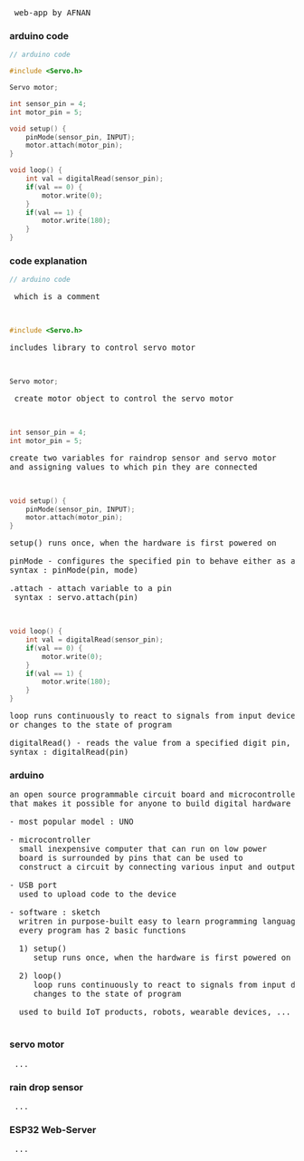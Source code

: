 <pre> web-app by AFNAN <br></pre>
### arduino code
```ino
// arduino code

#include <Servo.h>

Servo motor;

int sensor_pin = 4;
int motor_pin = 5;

void setup() {
    pinMode(sensor_pin, INPUT);
    motor.attach(motor_pin);
}

void loop() {
    int val = digitalRead(sensor_pin);
    if(val == 0) {
        motor.write(0);
    }
    if(val == 1) {
        motor.write(180);
    }
}

```
### code explanation
```ino
// arduino code
```
<pre> which is a comment </pre>
<br>

```ino
#include <Servo.h>
```
<pre>includes library to control servo motor
</pre><br>

```ino
Servo motor;
```
<pre> create motor object to control the servo motor </pre><br>

```ino
int sensor_pin = 4;
int motor_pin = 5;
```

<pre>create two variables for raindrop sensor and servo motor<br>and assigning values to which pin they are connected</pre><br>

```ino
void setup() {
    pinMode(sensor_pin, INPUT);
    motor.attach(motor_pin);
}
```
<pre>setup() runs once, when the hardware is first powered on<br>
pinMode - configures the specified pin to behave either as an input or an output<br>syntax : pinMode(pin, mode)<br>
.attach - attach variable to a pin<br> syntax : servo.attach(pin)</pre><br>

```ino
void loop() {
    int val = digitalRead(sensor_pin);
    if(val == 0) {
        motor.write(0);
    }
    if(val == 1) {
        motor.write(180);
    }
}
```
<pre>loop runs continuously to react to signals from input devices<br>or changes to the state of program<br>
digitalRead() - reads the value from a specified digit pin, either HIGH or LOW<br>syntax : digitalRead(pin)<br></pre>
### arduino

<pre>an open source programmable circuit board and microcontroller<br>that makes it possible for anyone to build digital hardware products

- most popular model : UNO<br>
- microcontroller
  small inexpensive computer that can run on low power<br>  board is surrounded by pins that can be used to
  construct a circuit by connecting various input and output devices<br>
- USB port
  used to upload code to the device<br>
- software : sketch
  writren in purpose-built easy to learn programming language<br>  every program has 2 basic functions<br>
  1) setup()
     setup runs once, when the hardware is first powered on<br>
  2) loop()
     loop runs continuously to react to signals from input devices or
     changes to the state of program

  used to build IoT products, robots, wearable devices, ...
   </pre>

   ### servo motor

   <pre> ... </pre>

   ### rain drop sensor

   <pre> ... </pre>

   ### ESP32 Web-Server

   <pre> ... </pre>
